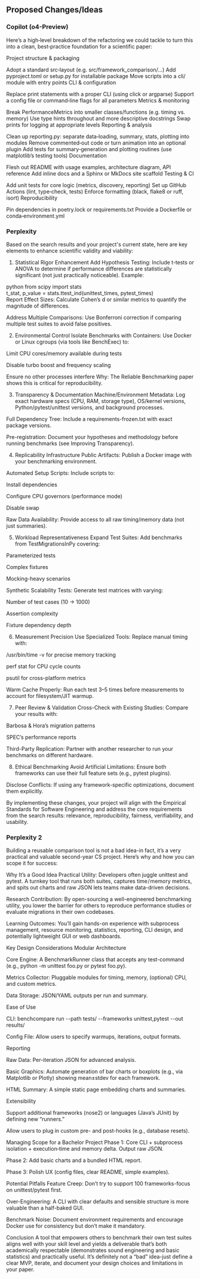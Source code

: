 ## Proposed Changes/Ideas

### Copilot (o4-Preview)

Here’s a high‑level breakdown of the refactoring we could tackle to turn this into a clean, best‑practice foundation for a scientific paper:

Project structure & packaging

Adopt a standard src‑layout (e.g. src/framework_comparison/…)
Add pyproject.toml or setup.py for installable package
Move scripts into a cli/ module with entry points
CLI & configuration

Replace print statements with a proper CLI (using click or argparse)
Support a config file or command‑line flags for all parameters
Metrics & monitoring

Break PerformanceMetrics into smaller classes/functions (e.g. timing vs. memory)
Use type hints throughout and more descriptive docstrings
Swap prints for logging at appropriate levels
Reporting & analysis

Clean up reporting.py: separate data‑loading, summary, stats, plotting into modules
Remove commented‐out code or turn animation into an optional plugin
Add tests for summary‑generation and plotting routines (use matplotlib’s testing tools)
Documentation

Flesh out README with usage examples, architecture diagram, API reference
Add inline docs and a Sphinx or MkDocs site scaffold
Testing & CI

Add unit tests for core logic (metrics, discovery, reporting)
Set up GitHub Actions (lint, type‑check, tests)
Enforce formatting (black, flake8 or ruff, isort)
Reproducibility

Pin dependencies in poetry.lock or requirements.txt
Provide a Dockerfile or conda‑environment.yml


### Perplexity

Based on the search results and your project's current state, here are key elements to enhance scientific validity and viability:

1. Statistical Rigor Enhancement
Add Hypothesis Testing:
Include t-tests or ANOVA to determine if performance differences are statistically significant (not just practically noticeable).
Example:

python
from scipy import stats  
t_stat, p_value = stats.ttest_ind(unittest_times, pytest_times)  
Report Effect Sizes:
Calculate Cohen’s d or similar metrics to quantify the magnitude of differences.

Address Multiple Comparisons:
Use Bonferroni correction if comparing multiple test suites to avoid false positives.

2. Environmental Control
Isolate Benchmarks with Containers:
Use Docker or Linux cgroups (via tools like BenchExec) to:

Limit CPU cores/memory available during tests

Disable turbo boost and frequency scaling

Ensure no other processes interfere
Why: The Reliable Benchmarking paper shows this is critical for reproducibility.

3. Transparency & Documentation
Machine/Environment Metadata:
Log exact hardware specs (CPU, RAM, storage type), OS/kernel versions, Python/pytest/unittest versions, and background processes.

Full Dependency Tree:
Include a requirements-frozen.txt with exact package versions.

Pre-registration:
Document your hypotheses and methodology before running benchmarks (see Improving Transparency).

4. Replicability Infrastructure
Public Artifacts:
Publish a Docker image with your benchmarking environment.

Automated Setup Scripts:
Include scripts to:

Install dependencies

Configure CPU governors (performance mode)

Disable swap

Raw Data Availability:
Provide access to all raw timing/memory data (not just summaries).

5. Workload Representativeness
Expand Test Suites:
Add benchmarks from TestMigrationsInPy covering:

Parameterized tests

Complex fixtures

Mocking-heavy scenarios

Synthetic Scalability Tests:
Generate test matrices with varying:

Number of test cases (10 → 1000)

Assertion complexity

Fixture dependency depth

6. Measurement Precision
Use Specialized Tools:
Replace manual timing with:

/usr/bin/time -v for precise memory tracking

perf stat for CPU cycle counts

psutil for cross-platform metrics

Warm Cache Properly:
Run each test 3–5 times before measurements to account for filesystem/JIT warmup.

7. Peer Review & Validation
Cross-Check with Existing Studies:
Compare your results with:

Barbosa & Hora’s migration patterns

SPEC’s performance reports

Third-Party Replication:
Partner with another researcher to run your benchmarks on different hardware.

8. Ethical Benchmarking
Avoid Artificial Limitations:
Ensure both frameworks can use their full feature sets (e.g., pytest plugins).

Disclose Conflicts:
If using any framework-specific optimizations, document them explicitly.

By implementing these changes, your project will align with the Empirical Standards for Software Engineering and address the core requirements from the search results: relevance, reproducibility, fairness, verifiability, and usability.


### Perplexity 2

Building a reusable comparison tool is not a bad idea-in fact, it’s a very practical and valuable second-year CS project. Here’s why and how you can scope it for success:

Why It’s a Good Idea
Practical Utility: Developers often juggle unittest and pytest. A turnkey tool that runs both suites, captures time / memory metrics, and spits out charts and raw JSON lets teams make data-driven decisions.

Research Contribution: By open-sourcing a well-engineered benchmarking utility, you lower the barrier for others to reproduce performance studies or evaluate migrations in their own codebases.

Learning Outcomes: You’ll gain hands-on experience with subprocess management, resource monitoring, statistics, reporting, CLI design, and potentially lightweight GUI or web dashboards.

Key Design Considerations
Modular Architecture

Core Engine: A BenchmarkRunner class that accepts any test-command (e.g., python -m unittest foo.py or pytest foo.py).

Metrics Collector: Pluggable modules for timing, memory, (optional) CPU, and custom metrics.

Data Storage: JSON/YAML outputs per run and summary.

Ease of Use

CLI: benchcompare run --path tests/ --frameworks unittest,pytest --out results/

Config File: Allow users to specify warmups, iterations, output formats.

Reporting

Raw Data: Per-iteration JSON for advanced analysis.

Basic Graphics: Automate generation of bar charts or boxplots (e.g., via Matplotlib or Plotly) showing mean±stdev for each framework.

HTML Summary: A simple static page embedding charts and summaries.

Extensibility

Support additional frameworks (nose2) or languages (Java’s JUnit) by defining new “runners.”

Allow users to plug in custom pre- and post-hooks (e.g., database resets).

Managing Scope for a Bachelor Project
Phase 1: Core CLI + subprocess isolation + execution‐time and memory delta. Output raw JSON.

Phase 2: Add basic charts and a bundled HTML report.

Phase 3: Polish UX (config files, clear README, simple examples).

Potential Pitfalls
Feature Creep: Don’t try to support 100 frameworks-focus on unittest/pytest first.

Over-Engineering: A CLI with clear defaults and sensible structure is more valuable than a half-baked GUI.

Benchmark Noise: Document environment requirements and encourage Docker use for consistency but don’t make it mandatory.

Conclusion
A tool that empowers others to benchmark their own test suites aligns well with your skill level and yields a deliverable that’s both academically respectable (demonstrates sound engineering and basic statistics) and practically useful. It’s definitely not a “bad” idea-just define a clear MVP, iterate, and document your design choices and limitations in your paper.